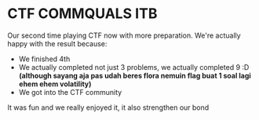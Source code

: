 # CTF COMMQUALS ITB
Our second time playing CTF now with more preparation. We're actually happy with the result because:
- We finished 4th
- We actually completed not just 3 problems, we actually completed 9 :D **(although sayang aja pas udah beres flora nemuin flag buat 1 soal lagi ehem ehem volatility)**
- We got into the CTF community

It was fun and we really enjoyed it, it also strengthen our bond